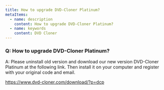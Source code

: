 ```yaml
---
title: How to upgrade DVD-Cloner Platinum?
metaItems:
  - name: description
    content: How to upgrade DVD-Cloner Platinum?
  - name: keywords
    content: DVD Cloner
---
```


### Q: How to upgrade DVD-Cloner Platinum?

A:
Please uninstall old version and download our new version DVD-Cloner Platinum at the following link. Then install it on your computer and register with your original code and email.

https://www.dvd-cloner.com/download/?p=dcp